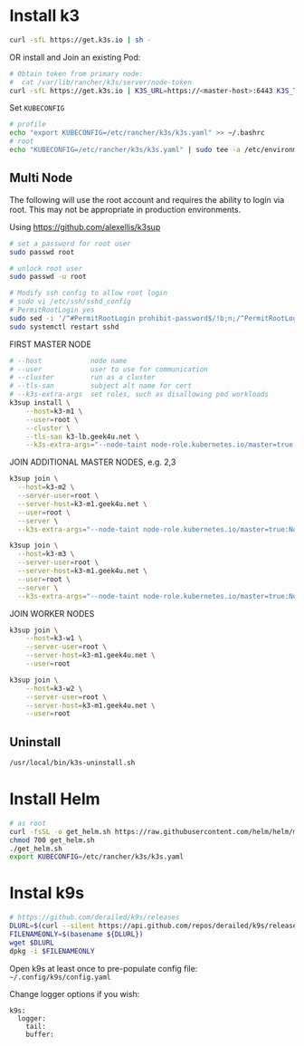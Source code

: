 # Install k3

```sh
curl -sfL https://get.k3s.io | sh -
```

OR install and Join an existing Pod:

```sh
# Obtain token from primary node:
#  cat /var/lib/rancher/k3s/server/node-token
curl -sfL https://get.k3s.io | K3S_URL=https://<master-host>:6443 K3S_TOKEN=<token> sh -
```

Set `KUBECONFIG`

```sh
# profile
echo "export KUBECONFIG=/etc/rancher/k3s/k3s.yaml" >> ~/.bashrc
# root
echo "KUBECONFIG=/etc/rancher/k3s/k3s.yaml" | sudo tee -a /etc/environment
```

## Multi Node

The following will use the root account and requires the ability to login via root. This may not be appropriate in production environments.

Using https://github.com/alexellis/k3sup

```sh
# set a password for root user
sudo passwd root
```

```sh
# unlock root user
sudo passwd -u root
```

```sh
# Modify ssh config to allow root login
# sudo vi /etc/ssh/sshd_config
# PermitRootLogin yes
sudo sed -i '/^#PermitRootLogin prohibit-password$/!b;n;/^PermitRootLogin yes$/!a PermitRootLogin yes' /etc/ssh/sshd_config
sudo systemctl restart sshd
```

FIRST MASTER NODE
```sh
# --host            node name
# --user            user to use for communication
# --cluster         run as a cluster
# --tls-san         subject alt name for cert
# --k3s-extra-args  set roles, such as disallowing pod workloads
k3sup install \
	--host=k3-m1 \
	--user=root \
	--cluster \
	--tls-san k3-lb.geek4u.net \
 	--k3s-extra-args="--node-taint node-role.kubernetes.io/master=true:NoSchedule"
```

JOIN ADDITIONAL MASTER NODES, e.g. 2,3

```sh
k3sup join \
  --host=k3-m2 \
  --server-user=root \
  --server-host=k3-m1.geek4u.net \
  --user=root \
  --server \
  --k3s-extra-args="--node-taint node-role.kubernetes.io/master=true:NoSchedule"

k3sup join \
  --host=k3-m3 \
  --server-user=root \
  --server-host=k3-m1.geek4u.net \
  --user=root \
  --server \
  --k3s-extra-args="--node-taint node-role.kubernetes.io/master=true:NoSchedule"
```

JOIN WORKER NODES

```sh
k3sup join \
	--host=k3-w1 \
	--server-user=root \
	--server-host=k3-m1.geek4u.net \
	--user=root

k3sup join \
	--host=k3-w2 \
	--server-user=root \
	--server-host=k3-m1.geek4u.net \
	--user=root
```

## Uninstall

```sh
/usr/local/bin/k3s-uninstall.sh
```

# Install Helm

```sh
# as root
curl -fsSL -o get_helm.sh https://raw.githubusercontent.com/helm/helm/main/scripts/get-helm-3
chmod 700 get_helm.sh
./get_helm.sh
export KUBECONFIG=/etc/rancher/k3s/k3s.yaml
```

# Instal k9s

```sh
# https://github.com/derailed/k9s/releases
DLURL=$(curl --silent https://api.github.com/repos/derailed/k9s/releases | grep -i "k9s_linux_amd64.deb" | head -n 2 | grep -i "browser_download_url" | sed -E 's/.*"browser_download_url": "(.*)"/\1/')
FILENAMEONLY=$(basename ${DLURL})
wget $DLURL
dpkg -i $FILENAMEONLY
```

Open k9s at least once to pre-populate config file: `~/.config/k9s/config.yaml`

Change logger options if you wish:

```
k9s:
  logger:
    tail: 
    buffer: 
```